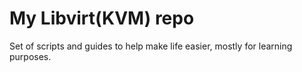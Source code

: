 # My Libvirt(KVM) repo

Set of scripts and guides to help make life easier, mostly for learning purposes.
